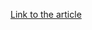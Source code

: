 [Link to the article](https://docs.microsoft.com/en-us/windows/security/threat-protection/security-policy-settings/network-access-do-not-allow-anonymous-enumeration-of-sam-accounts-and-shares)
